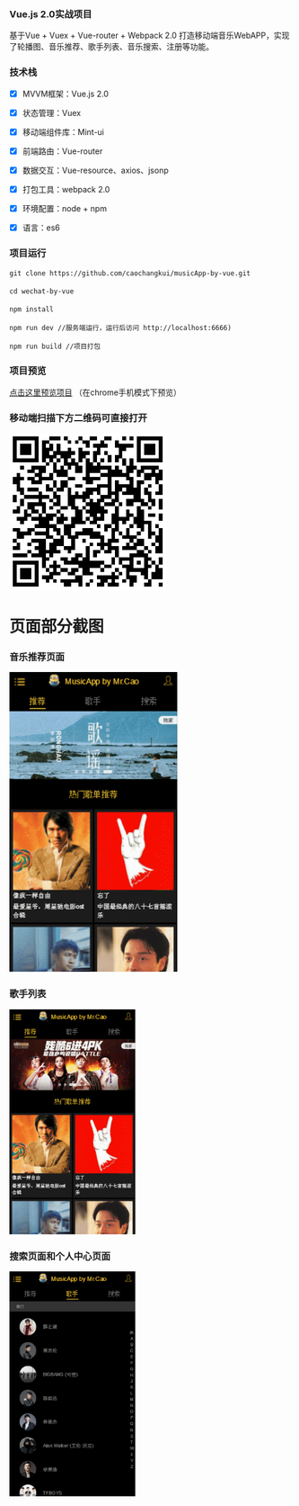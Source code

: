 ### Vue.js 2.0实战项目

基于Vue + Vuex + Vue-router + Webpack 2.0
打造移动端音乐WebAPP，实现了轮播图、音乐推荐、歌手列表、音乐搜索、注册等功能。

### 技术栈


- [x] MVVM框架：Vue.js 2.0
- [x] 状态管理：Vuex
- [x] 移动端组件库：Mint-ui
- [x] 前端路由：Vue-router
- [x] 数据交互：Vue-resource、axios、jsonp
- [x] 打包工具：webpack 2.0
- [x] 环境配置：node + npm
- [x] 语言：es6


### 项目运行

```
git clone https://github.com/caochangkui/musicApp-by-vue.git

cd wechat-by-vue

npm install

npm run dev //服务端运行，运行后访问 http://localhost:6666)

npm run build //项目打包 

```
### 项目预览 

[点击这里预览项目](https://caochangkui.github.io/musicApp-by-cck/index.html) （在chrome手机模式下预览）


### 移动端扫描下方二维码可直接打开

![](https://raw.githubusercontent.com/caochangkui/common-resources/master/music-img/1503935466.png)



# 页面部分截图

### 音乐推荐页面

<img src="https://raw.githubusercontent.com/caochangkui/common-resources/master/music-img/GIF000.gif" width="300" height="533" alt="" />


### 歌手列表

<img src="https://raw.githubusercontent.com/caochangkui/common-resources/master/music-img/GIF111.gif" width="225" height="400"/> 

### 搜索页面和个人中心页面

<img src="https://raw.githubusercontent.com/caochangkui/common-resources/master/music-img/GIF222.gif" width="225" height="400"/> 






